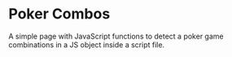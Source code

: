 # Poker Combos
A simple page with JavaScript functions to detect a poker game combinations in a JS object inside a script file.
